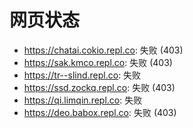 # 网页状态
- https://chatai.cokio.repl.co: 失败 (403)
- https://sak.kmco.repl.co: 失败 (403)
- https://tr--slind.repl.co: 失败
- https://ssd.zockq.repl.co: 失败 (403)
- https://qi.limqin.repl.co: 失败
- https://deo.babox.repl.co: 失败 (403)
